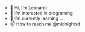 - 👋 Hi, I’m Leonardi
- 👀 I’m interested in programing
- 🌱 I’m currently learning ...
- 📫 How to reach me @midnightxd

<!---
midnightxd/midnightxd is a ✨ special ✨ repository because its `README.md` (this file) appears on your GitHub profile.
You can click the Preview link to take a look at your changes.
--->
